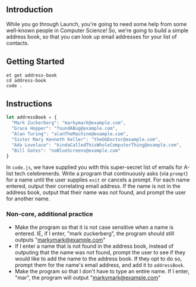 ## Introduction

While you go through Launch, you're going to need some help from some well-known people in Computer Science! So, we're going to build a simple address book, so that you can look up email addresses for your list of contacts.

## Getting Started

```no-highlight
et get address-book
cd address-book
code .
```

## Instructions

```javascript
let addressBook = {
  "Mark Zuckerberg": "markymark@example.com",
  "Grace Hopper": "foundABug@example.com",
  "Alan Turing": "alanTheMachine@example.com",
  "Sister Mary Kenneth Keller": "theOGDoctor@example.com",
  "Ada Lovelace": "kindaCalledThisWholeComputerThing@example.com",
  "Bill Gates": "noBlueScreens@example.com"
}
```

In `code.js`, we have supplied you with this super-secret list of emails for A-list tech celebrenerds. Write a program that continuously asks (via `prompt`) for a name until the user supplies `exit` or cancels a prompt. For each name entered, output their correlating email address. If the name is not in the address book, output that their name was not found, and prompt the user for another name.

### Non-core, additional practice

- Make the program so that it is not case sensitive when a name is entered. IE, if I enter, "mark zuckerberg", the program should still outputs "markymark@example.com"
- If I enter a name that is not found in the address book, instead of outputing that the name was not found, prompt the user to see if they would like to add the name to the address book. If they opt to do so, prompt them for the name's email address, and add it to `addressBook`.
- Make the program so that I don't have to type an entire name. If I enter, "mar", the program will output "markymark@example.com"
